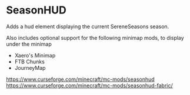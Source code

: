 # SeasonHUD

Adds a hud element displaying the current SereneSeasons season. 

Also includes optional support for the following minimap mods, to display under the minimap
- Xaero's Minimap
- FTB Chunks
- JourneyMap


https://www.curseforge.com/minecraft/mc-mods/seasonhud
https://www.curseforge.com/minecraft/mc-mods/seasonhud-fabric/
